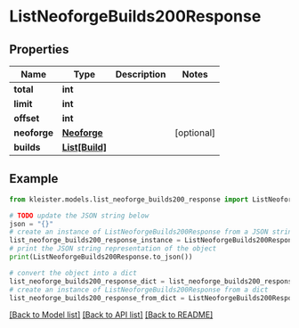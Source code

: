 # ListNeoforgeBuilds200Response


## Properties

Name | Type | Description | Notes
------------ | ------------- | ------------- | -------------
**total** | **int** |  | 
**limit** | **int** |  | 
**offset** | **int** |  | 
**neoforge** | [**Neoforge**](Neoforge.md) |  | [optional] 
**builds** | [**List[Build]**](Build.md) |  | 

## Example

```python
from kleister.models.list_neoforge_builds200_response import ListNeoforgeBuilds200Response

# TODO update the JSON string below
json = "{}"
# create an instance of ListNeoforgeBuilds200Response from a JSON string
list_neoforge_builds200_response_instance = ListNeoforgeBuilds200Response.from_json(json)
# print the JSON string representation of the object
print(ListNeoforgeBuilds200Response.to_json())

# convert the object into a dict
list_neoforge_builds200_response_dict = list_neoforge_builds200_response_instance.to_dict()
# create an instance of ListNeoforgeBuilds200Response from a dict
list_neoforge_builds200_response_from_dict = ListNeoforgeBuilds200Response.from_dict(list_neoforge_builds200_response_dict)
```
[[Back to Model list]](../README.md#documentation-for-models) [[Back to API list]](../README.md#documentation-for-api-endpoints) [[Back to README]](../README.md)


